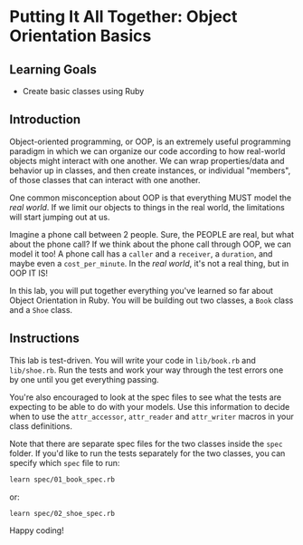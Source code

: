 # Putting It All Together: Object Orientation Basics

## Learning Goals

- Create basic classes using Ruby

## Introduction

Object-oriented programming, or OOP, is an extremely useful programming paradigm
in which we can organize our code according to how real-world objects might
interact with one another. We can wrap properties/data and behavior up in
classes, and then create instances, or individual "members", of those classes
that can interact with one another.

One common misconception about OOP is that everything MUST model the _real
world_. If we limit our objects to things in the real world, the limitations
will start jumping out at us.

Imagine a phone call between 2 people. Sure, the PEOPLE are real, but what about
the phone call? If we think about the phone call through OOP, we can model it
too! A phone call has a `caller` and a `receiver`, a `duration`, and maybe even a
`cost_per_minute`. In the _real world_, it's not a real thing, but in OOP IT IS!

In this lab, you will put together everything you've learned so far about Object
Orientation in Ruby. You will be building out two classes, a `Book` class and a
`Shoe` class.

## Instructions

This lab is test-driven. You will write your code in `lib/book.rb` and
`lib/shoe.rb`. Run the tests and work your way through the test errors one by
one until you get everything passing.

You're also encouraged to look at the spec files to see what the tests are
expecting to be able to do with your models. Use this information to decide
when to use the `attr_accessor`, `attr_reader` and `attr_writer` macros in
your class definitions.

Note that there are separate spec files for the two classes inside the `spec`
folder. If you'd like to run the tests separately for the two classes, you can
specify which `spec` file to run:

```bash
learn spec/01_book_spec.rb
```

or:

```bash
learn spec/02_shoe_spec.rb
```

Happy coding!
